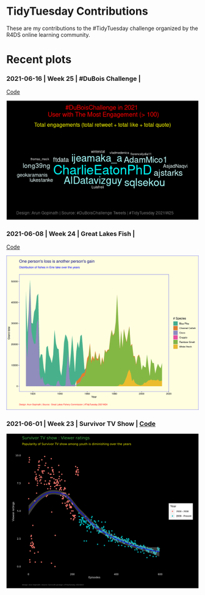 # TidyTuesday Contributions

These are my contributions to the #TidyTuesday challenge organized by the R4DS online learning community.


# Recent plots


### 2021-06-16 | Week 25 | #DuBois Challenge |
[Code](https://github.com/arungop/tidytuesday/tree/main/W25_2021)

[![alt text](https://github.com/arungop/tidytuesday/blob/main/W25_2021/DuBoisChallenge.png)](https://github.com/arungop/tidytuesday/tree/main/W25_2021)

### 2021-06-08 | Week 24 | Great Lakes Fish |
[Code](https://github.com/arungop/tidytuesday/tree/main/W24_2021)

[![alt text](https://github.com/arungop/tidytuesday/blob/main/W24_2021/Erie.png)](https://github.com/arungop/tidytuesday/tree/main/W24_2021)

### 2021-06-01 | Week 23 | Survivor TV Show | [Code](https://github.com/arungop/tidytuesday/tree/main/W23_2021)

[![alt text](https://github.com/arungop/tidytuesday/blob/main/W23_2021/SurvivoR.png)](https://github.com/arungop/tidytuesday/tree/main/W23_2021)


